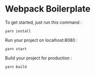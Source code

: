 # Webpack Boilerplate

To get started, just run this command :

`` yarn install ``


Run your project on localhost:8080 :

`` yarn start ``


Build your project for production :

`` yarn build ``
